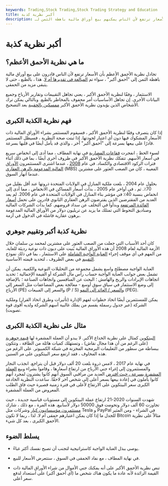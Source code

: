 ```yaml
---
keywords: Trading,Stock Trading,Stock Trading Strategy and Education
title: أكبر نظرية كذبة
description: تقول نظرية الأحمق الأكبر أن الأسعار ترتفع لأن الناس يمكنهم بيع أوراق مالية باهظة الثمن لـ &amp; quot؛ أحمق أكبر &amp; quot؛
---
```


# أكبر نظرية كذبة
## ما هي نظرية الأحمق الأعظم؟

تجادل نظرية الأحمق الأعظم بأن الأسعار ترتفع لأن الناس قادرون على بيع أوراق مالية باهظة الثمن إلى "أحمق أكبر" ، سواء تم [المبالغة في تقديرها أم لا](/overvalued). هذا ، بالطبع ، حتى لا يتبقى مزيد من الحمقى.

الاستثمار ، وفقًا لنظرية الأحمق الأكبر ، يعني تجاهل التقييمات وتقارير الأرباح وجميع البيانات الأخرى. إن تجاهل الأساسيات أمر محفوف بالمخاطر بالطبع. وبالتالي يمكن ترك الأشخاص الذين يؤيدون نظرية الأحمق الأكبر [ممسكين بالحقيبة](/bag-holder) بعد التصحيح.

## فهم نظرية الكذبة الكبرى

إذا كان يتصرف وفقًا لنظرية الأحمق الأكبر ، فسيقوم المستثمر بشراء الأوراق المالية ذات الأسعار المشكوك فيها دون أي اعتبار لجودتها. إذا ثبتت صحة النظرية ، فسيظل المستثمر قادرًا على بيعها بسرعة إلى "أحمق أكبر" آخر ، والذي قد يأمل أيضًا في قلبها بسرعة.

لسوء الحظ ، انفجرت [فقاعات المضاربة](/speculativebubble) في نهاية المطاف ، مما أدى إلى انخفاض سريع في أسعار الأسهم. تتفكك نظرية الأحمق الأكبر في ظروف أخرى أيضًا ، بما في ذلك أثناء فترات الركود الاقتصادي والكساد. في عام [2008](/great-recession) ، عندما اشترى المستثمرون [الأوراق المالية المدعومة بالرهن العقاري](/mbs) (MBS) المعيبة ، كان من الصعب العثور على مشترين عندما انهار السوق.

بحلول عام 2004 ، بلغت ملكية المنازل في الولايات المتحدة ذروتها عند أقل بقليل من 70٪. ثم ، في أواخر عام 2005 ، بدأت أسعار المساكن في الانخفاض ، مما أدى إلى انخفاض بنسبة 40٪ في مؤشر بناء المنازل في الولايات المتحدة في عام 2006. لم يعد العديد من المقترضين الذين يقترضون الرهن العقاري الثانوي قادرين على تحمل [أسعار الفائدة المرتفعة](/interestrate) وبدأوا في التخلف عن سداد قروضهم. كما بدأت الشركات المالية وصناديق التحوط التي تمتلك ما يزيد عن تريليون دولار من الأوراق المالية المدعومة برهون عقارية فاشلة في الدخول في أزمة.

## نظرية كذبة أكبر وتقييم جوهري

كان أحد الأسباب التي جعلت من الصعب العثور على مشترين لمحمد بن سلمان خلال الأزمة المالية لعام 2008 أن هذه الأوراق المالية بُنيت على ديون ذات نوعية رديئة للغاية. من المهم في أي موقف إجراء [العناية الواجبة الشاملة](/duediligence) على الاستثمار ، بما في ذلك نموذج [التقييم](/valuation) في بعض الظروف ، لتحديد قيمته الأساسية.

العناية الواجبة مصطلح واسع يشمل مجموعة من التحليلات النوعية والكمية. يمكن أن تشمل بعض جوانب العناية الواجبة حساب رأس مال الشركة أو القيمة الإجمالية ؛ تحديد اتجاهات الإيرادات والربح والهامش ؛ البحث عن المنافسين واتجاهات الصناعة ؛ بالإضافة إلى وضع الاستثمار في سياق سوق أوسع - معالجة بعض المضاعفات مثل السعر إلى الأرباح (PE) والسعر إلى المبيعات (P / S) [والسعر / العائد إلى النمو](/pegratio) (PEG).

يمكن للمستثمرين أيضًا اتخاذ خطوات لفهم الإدارة (تأثيرات وطرق اتخاذ القرار) وملكية الشركة (عبر جدول رسملة يقسم من يملك غالبية أسهم الشركة ولديه أقوى قوة تصويت).

## مثال على نظرية الكذبة الكبرى

[البيتكوين](/bitcoin) كمثال على نظرية الخداع الأكبر. لا يبدو أن العملة المشفرة لها [قيمة جوهرية](/intrinsicvalue) (على الرغم من أن هذا مجال نقاش) ، وتستهلك كميات هائلة من الطاقة ، وتتكون ببساطة من سطور من التعليمات البرمجية المخزنة في شبكة الكمبيوتر. على الرغم من هذه المخاوف ، فقد ارتفع سعر البيتكوين على مر السنين.

في نهاية عام 2017 ، لامس ذروة بلغت 20 ألف دولار قبل أن يتراجع. انجذب التجار والمستثمرون إلى إغراء جني الأرباح من ارتفاع أسعارها ، وقاموا بشراء وبيع [العملة المشفرة بسرعة ، حيث افترض](/cryptocurrency) العديد من مراقبي السوق أنهم كانوا يشترون لمجرد أنهم كانوا يأملون في إعادة بيعها بسعر أعلى إلى شخص آخر لاحقًا. ساعدت النظرية الخادعة الكبرى سعر البيتكوين على الارتفاع لأعلى في فترة زمنية قصيرة حيث فاق الطلب المعروض من العملة المشفرة.

شهدت السنوات 2020-21 ارتفاع عملة البيتكوين إلى مستويات قياسية جديدة ، حيث تجاوزت 60 ألف دولار وتحومت فوق 50000 دولار لأسابيع. هذه المرة ، مع ذلك ، شارك [مستثمرون مؤسساتيون كبار](/institutionalinvestor) وشركات مثل Tesla و PayPal في الشراء - ومن المثير للجدل ما إذا كان يمكن اعتبارهم حمقى أم لا. لذا ، ربما لا تكون Bitcoin مثالاً على نظرية الأحمق الكبرى ، بعد كل شيء.

## يسلط الضوء

- يوصى ببذل العناية الواجبة كاستراتيجية لتجنب أن تصبح نفسك أكثر غباءً.

- في نهاية المطاف ، مع نفاد الحمقى في السوق ، ستتعرض الأسعار للبيع.

- تنص نظرية الأحمق الأكبر على أنه يمكنك جني الأموال من شراء الأوراق المالية ذات القيمة الزائدة لأنه عادة ما يكون هناك شخص ما (أي أحمق أكبر) على استعداد لدفع سعر أعلى.

